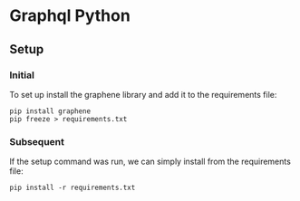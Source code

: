 # Graphql Python

## Setup
### Initial 
To set up install the graphene library and add it to the requirements file:
```
pip install graphene
pip freeze > requirements.txt
```

### Subsequent
If the setup command was run, we can simply install from the requirements file:
```
pip install -r requirements.txt
```
